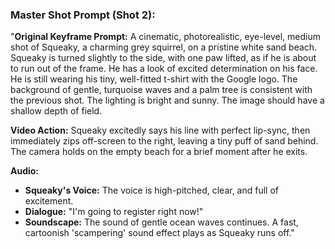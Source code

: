 
### **Master Shot Prompt (Shot 2):**

"**Original Keyframe Prompt:** A cinematic, photorealistic, eye-level, medium shot of Squeaky, a charming grey squirrel, on a pristine white sand beach. Squeaky is turned slightly to the side, with one paw lifted, as if he is about to run out of the frame. He has a look of excited determination on his face. He is still wearing his tiny, well-fitted t-shirt with the Google logo. The background of gentle, turquoise waves and a palm tree is consistent with the previous shot. The lighting is bright and sunny. The image should have a shallow depth of field.

**Video Action:** Squeaky excitedly says his line with perfect lip-sync, then immediately zips off-screen to the right, leaving a tiny puff of sand behind. The camera holds on the empty beach for a brief moment after he exits.

**Audio:**
*   **Squeaky's Voice:** The voice is high-pitched, clear, and full of excitement.
*   **Dialogue:** "I'm going to register right now!"
*   **Soundscape:** The sound of gentle ocean waves continues. A fast, cartoonish 'scampering' sound effect plays as Squeaky runs off."
